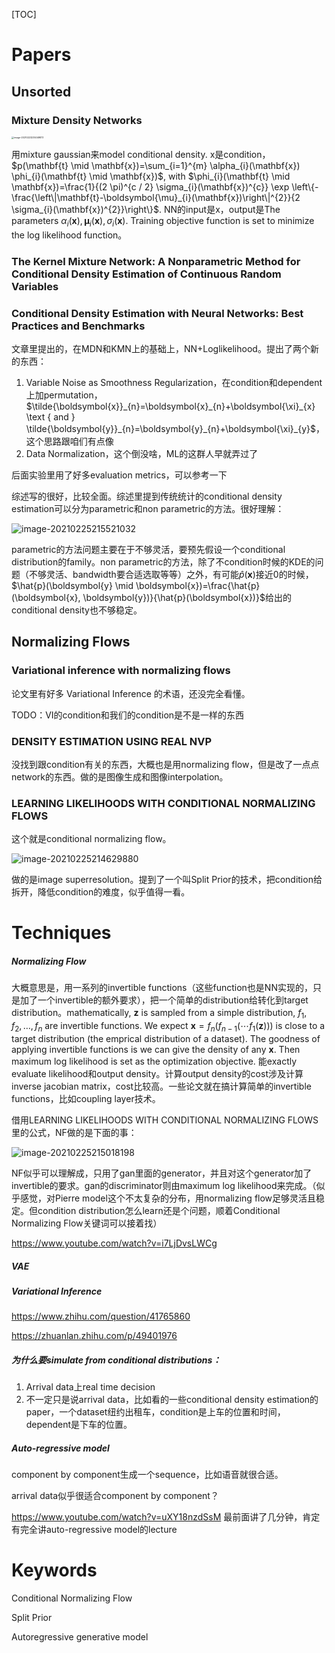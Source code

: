 [TOC]

# Papers

## Unsorted

### Mixture Density Networks

<img src="https://tva1.sinaimg.cn/large/008eGmZEly1go05lnui70j30l60t4mz6.jpg" alt="image-20210223235049873" style="zoom:25%;" />

用mixture gaussian来model conditional density. x是condition， $p(\mathbf{t} \mid \mathbf{x})=\sum_{i=1}^{m} \alpha_{i}(\mathbf{x}) \phi_{i}(\mathbf{t} \mid \mathbf{x})$, with $\phi_{i}(\mathbf{t} \mid \mathbf{x})=\frac{1}{(2 \pi)^{c / 2} \sigma_{i}(\mathbf{x})^{c}} \exp \left\{-\frac{\left\|\mathbf{t}-\boldsymbol{\mu}_{i}(\mathbf{x})\right\|^{2}}{2 \sigma_{i}(\mathbf{x})^{2}}\right\}$. NN的input是x，output是The parameters $\alpha_i(\mathbf{x}), \boldsymbol{\mu}_{i}(\mathbf{x}), \sigma_{i}(\mathbf{x})$. Training objective function is set to minimize the log likelihood function。

### The Kernel Mixture Network: A Nonparametric Method for Conditional Density Estimation of Continuous Random Variables



### Conditional Density Estimation with Neural Networks: Best Practices and Benchmarks

文章里提出的，在MDN和KMN上的基础上，NN+Loglikelihood。提出了两个新的东西：

1. Variable Noise as Smoothness Regularization，在condition和dependent上加permutation，$\tilde{\boldsymbol{x}}_{n}=\boldsymbol{x}_{n}+\boldsymbol{\xi}_{x} \text { and } \tilde{\boldsymbol{y}}_{n}=\boldsymbol{y}_{n}+\boldsymbol{\xi}_{y}$，这个思路跟咱们有点像
2. Data Normalization，这个倒没啥，ML的这群人早就弄过了

后面实验里用了好多evaluation metrics，可以参考一下

综述写的很好，比较全面。综述里提到传统统计的conditional density estimation可以分为parametric和non parametric的方法。很好理解：

![image-20210225215521032](https://tva1.sinaimg.cn/large/008eGmZEly1go05lovoz4j30ya0u0gxr.jpg)

parametric的方法问题主要在于不够灵活，要预先假设一个conditional distribution的family。non parametric的方法，除了不condition时候的KDE的问题（不够灵活、bandwidth要合适选取等等）之外，有可能$\hat{p}(\boldsymbol{x})$接近0的时候，$\hat{p}(\boldsymbol{y} \mid \boldsymbol{x})=\frac{\hat{p}(\boldsymbol{x}, \boldsymbol{y})}{\hat{p}(\boldsymbol{x})}$给出的conditional density也不够稳定。

## Normalizing Flows

### Variational inference with normalizing flows

论文里有好多 Variational Inference 的术语，还没完全看懂。

TODO：VI的condition和我们的condition是不是一样的东西

### DENSITY ESTIMATION USING REAL NVP

没找到跟condition有关的东西，大概也是用normalizing flow，但是改了一点点network的东西。做的是图像生成和图像interpolation。

### LEARNING LIKELIHOODS WITH CONDITIONAL NORMALIZING FLOWS

这个就是conditional normalizing flow。

![image-20210225214629880](https://tva1.sinaimg.cn/large/008eGmZEly1go05lpghsfj31e80a042k.jpg)

做的是image superresolution。提到了一个叫Split Prior的技术，把condition给拆开，降低condition的难度，似乎值得一看。



# Techniques

##### Normalizing Flow

大概意思是，用一系列的invertible functions（这些function也是NN实现的，只是加了一个invertible的额外要求），把一个简单的distribution给转化到target distribution。mathematically, $\boldsymbol{z}$ is sampled from a simple distribution, $f_1,f_2,\ldots,f_n$ are invertible functions. We expect $\boldsymbol{x}=f_n(f_{n-1}(\cdots f_1(\boldsymbol{z})))$ is close to a target distribution (the emprical distribution of a dataset). The goodness of applying invertible functions is we can give the density of any $\boldsymbol{x}$. Then maximum log likelihood is set as the optimization objective. 能exactly evaluate likelihood和output density。计算output density的cost涉及计算inverse jacobian matrix，cost比较高。一些论文就在搞计算简单的invertible functions，比如coupling layer技术。

借用LEARNING LIKELIHOODS WITH CONDITIONAL NORMALIZING FLOWS里的公式，NF做的是下面的事：

![image-20210225215018198](https://tva1.sinaimg.cn/large/008eGmZEly1go05l1gw7dj31gg0aw76y.jpg)

NF似乎可以理解成，只用了gan里面的generator，并且对这个generator加了invertible的要求。gan的discriminator则由maximum log likelihood来完成。（似乎感觉，对Pierre model这个不太复杂的分布，用normalizing flow足够灵活且稳定。但condition distribution怎么learn还是个问题，顺着Conditional Normalizing Flow关键词可以接着找）

https://www.youtube.com/watch?v=i7LjDvsLWCg



##### VAE



##### Variational Inference

https://www.zhihu.com/question/41765860

https://zhuanlan.zhihu.com/p/49401976

##### 为什么要simulate from conditional distributions：

1. Arrival data上real time decision
2. 不一定只是说arrival data，比如看的一些conditional density estimation的paper，一个dataset纽约出租车，condition是上车的位置和时间，dependent是下车的位置。

##### Auto-regressive model

component by component生成一个sequence，比如语音就很合适。

arrival data似乎很适合component by component？

https://www.youtube.com/watch?v=uXY18nzdSsM 最前面讲了几分钟，肯定有完全讲auto-regressive model的lecture

# Keywords

Conditional Normalizing Flow

Split Prior

Autoregressive generative model

